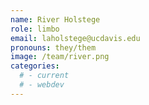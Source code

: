 ```yaml
---
name: River Holstege
role: limbo
email: laholstege@ucdavis.edu
pronouns: they/them
image: /team/river.png
categories:
  # - current
  # - webdev
---
```

